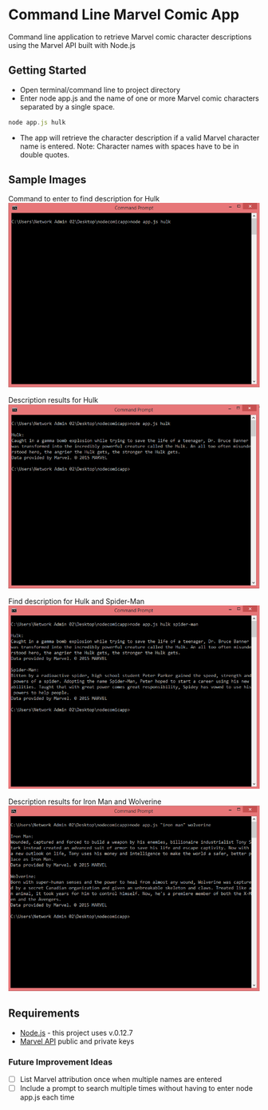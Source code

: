 # Command Line Marvel Comic App
Command line application to retrieve Marvel comic character descriptions using the Marvel API built with Node.js

## Getting Started
- Open terminal/command line to project directory
- Enter node app.js and the name of one or more Marvel comic characters separated by a single space. 
```javascript
node app.js hulk
```
- The app will retrieve the character description if a valid Marvel character name is entered.
Note: Character names with spaces have to be in double quotes.

## Sample Images
Command to enter to find description for Hulk
![Command to find description for Hulk](https://github.com/danie11edotcom/nodecomicapp/blob/master/img/commandPrompt1.PNG "Find description for Hulk")

Description results for Hulk
![Results for Hulk](https://github.com/danie11edotcom/nodecomicapp/blob/master/img/commandPrompt2.PNG "Description results for Hulk")

Find description for Hulk and Spider-Man
![Resulsts for Hulk and Spider-Man](https://github.com/danie11edotcom/nodecomicapp/blob/master/img/commandPrompt3.PNG "Description results for Hulk and Spider-Man")

Description results for Iron Man and Wolverine
![Results for Iron Man and Wolverine](https://github.com/danie11edotcom/nodecomicapp/blob/master/img/commandPrompt4.PNG "Description results for Iron Man and Wolverine")

## Requirements
-	[Node.js](https://nodejs.org/) - this project uses v.0.12.7
-	[Marvel API](http://developer.marvel.com/docs) public and private keys

### Future Improvement Ideas
- [ ] List Marvel attribution once when multiple names are entered
- [ ] Include a prompt to search multiple times without having to enter node app.js each time
